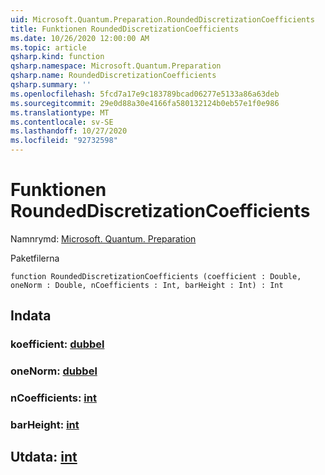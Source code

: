 ```yaml
---
uid: Microsoft.Quantum.Preparation.RoundedDiscretizationCoefficients
title: Funktionen RoundedDiscretizationCoefficients
ms.date: 10/26/2020 12:00:00 AM
ms.topic: article
qsharp.kind: function
qsharp.namespace: Microsoft.Quantum.Preparation
qsharp.name: RoundedDiscretizationCoefficients
qsharp.summary: ''
ms.openlocfilehash: 5fcd7a17e9c183789bcad06277e5133a86a63deb
ms.sourcegitcommit: 29e0d88a30e4166fa580132124b0eb57e1f0e986
ms.translationtype: MT
ms.contentlocale: sv-SE
ms.lasthandoff: 10/27/2020
ms.locfileid: "92732598"
---
```

# <a name="roundeddiscretizationcoefficients-function"></a>Funktionen RoundedDiscretizationCoefficients

Namnrymd: [Microsoft. Quantum. Preparation](xref:Microsoft.Quantum.Preparation)

Paketfilerna [](https://nuget.org/packages/)




```qsharp
function RoundedDiscretizationCoefficients (coefficient : Double, oneNorm : Double, nCoefficients : Int, barHeight : Int) : Int
```


## <a name="input"></a>Indata

### <a name="coefficient--double"></a>koefficient: [dubbel](xref:microsoft.quantum.lang-ref.double)




### <a name="onenorm--double"></a>oneNorm: [dubbel](xref:microsoft.quantum.lang-ref.double)




### <a name="ncoefficients--int"></a>nCoefficients: [int](xref:microsoft.quantum.lang-ref.int)




### <a name="barheight--int"></a>barHeight: [int](xref:microsoft.quantum.lang-ref.int)





## <a name="output--int"></a>Utdata: [int](xref:microsoft.quantum.lang-ref.int)

